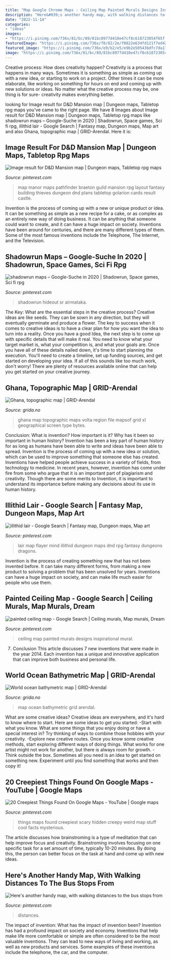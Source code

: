 ```yaml
---
title: "Map Google Chrome Maps : Ceiling Map Painted Murals Designs Inspirational Mural"
description: "Here&#039;s another handy map, with walking distances to the bus stops from"
date: "2022-11-14"
categories:
- "ideas"
images:
- "https://i.pinimg.com/736x/81/bc/89/81bc8977d410e47cf8c618723054f65f.jpg"
featuredImage: "https://i.pinimg.com/736x/f0/82/2e/f0822e634fd121f7ed42298793ce5023--painted-ceilings-boss.jpg"
featured_image: "https://i.pinimg.com/736x/e9/b2/e5/e9b2e50543bdfc7da17c6a0f92607628.jpg"
image: "https://i.pinimg.com/736x/81/bc/89/81bc8977d410e47cf8c618723054f65f.jpg"
---
```



Creative process: How does creativity happen?
Creativity is a process that happens in many ways. Sometimes it is something as simple as coming up with a new idea, or starting to work on a project. Other times it can be more elaborate, like working on something for hours on end and coming up with new solutions or ideas. No matter what the creative process may be, one thing is for sure- creativity makes everything better.

	

		
looking for Image result for D&amp;D Mansion map | Dungeon maps, Tabletop rpg maps you've came to the right page. We have 8 Images about Image result for D&amp;D Mansion map | Dungeon maps, Tabletop rpg maps like shadowrun maps – Google-Suche in 2020 | Shadowrun, Space games, Sci fi rpg, illithid lair - Google Search | Fantasy map, Dungeon maps, Map art and also Ghana, topographic map | GRID-Arendal. Here it is:
		
    
## Image Result For D&amp;D Mansion Map | Dungeon Maps, Tabletop Rpg Maps

<img loading=lazy src="https://i.pinimg.com/736x/6e/8c/be/6e8cbee8ec6a4508bcd0a70ff339bdb3.jpg" onerror="this.onerror=null;this.src='https://tse4.mm.bing.net/th?id=OIP.VuWDIMyOhKfn0U50CHVDigHaJ-&amp;pid=15.1';" alt="Image result for D&amp;D Mansion map | Dungeon maps, Tabletop rpg maps">

_Source: pinterest.com_

>map manor maps pathfinder braeton guild mansion rpg layout fantasy building thieves dungeon dnd plans tabletop golarion cards result castle. 

	

Invention is the process of coming up with a new or unique product or idea. It can be something as simple as a new recipe for a cake, or as complex as an entirely new way of doing business. It can be anything that someone could want to create, and it can have a huge impact on society. Inventions have been around for centuries, and there are many different types of them. Some of the most famous inventions include the Telephone, The Internet, and the Television.

    
## Shadowrun Maps – Google-Suche In 2020 | Shadowrun, Space Games, Sci Fi Rpg

<img loading=lazy src="https://i.pinimg.com/736x/81/bc/89/81bc8977d410e47cf8c618723054f65f.jpg" onerror="this.onerror=null;this.src='https://tse3.mm.bing.net/th?id=OIP.c-FzuPSi-VoZs3q2No27GwHaHa&amp;pid=15.1';" alt="shadowrun maps – Google-Suche in 2020 | Shadowrun, Space games, Sci fi rpg">

_Source: pinterest.com_

>shadowrun hideout sr airmataka. 

	

The Key: What are the essential steps in the creative process?
Creative ideas are like seeds. They can be sown in any direction, but they will eventually germinate and produce a flower. The key to success when it comes to creative ideas is to have a clear plan for how you want the idea to turn into a reality. Once you have a good Idea, the next step is to come up with specific details that will make it real. You need to know what your target market is, what your competition is, and what your goals are. Once you have all of these details nailed down, it's time to start planning the execution. You'll need to create a timeline, set up funding sources, and get started on developing your idea. If all of this sounds like too much work, don't worry! There are plenty of resources available online that can help you get started on your creative journey.

    
## Ghana, Topographic Map | GRID-Arendal

<img loading=lazy src="https://farm1.staticflickr.com/726/32323858866_1f659e4363_b.jpg" onerror="this.onerror=null;this.src='https://tse3.mm.bing.net/th?id=OIP.5mQO0vB54BVwMyEQPOdu9wHaKV&amp;pid=15.1';" alt="Ghana, topographic map | GRID-Arendal">

_Source: grida.no_

>ghana map topographic maps volta region file mapsof grid xl geographical screen type bytes. 

	

Conclusion: What is invention? How important is it? Why has it been so important in human history?
Invention has been a key part of human history for as long as humans have been able to write and ideas have been able to spread. Invention is the process of coming up with a new idea or solution, which can be used to improve something that someone else has created. Inventions have helped people achieve success in a variety of fields, from technology to medicine. In recent years, however, invention has come under fire from some who argue that it is an important part of plagiarism and creativity. Though there are some merits to Invention, it is important to understand its importance before making any decisions about its use in human history.

    
## Illithid Lair - Google Search | Fantasy Map, Dungeon Maps, Map Art

<img loading=lazy src="https://i.pinimg.com/736x/e9/b2/e5/e9b2e50543bdfc7da17c6a0f92607628.jpg" onerror="this.onerror=null;this.src='https://tse1.mm.bing.net/th?id=OIP.m3YQPjKnIXNdgNQEbvuuHgHaJ1&amp;pid=15.1';" alt="illithid lair - Google Search | Fantasy map, Dungeon maps, Map art">

_Source: pinterest.com_

>lair map flayer mind illithid dungeon maps dnd rpg fantasy dungeons dragons. 

	

Invention is the process of creating something new that has not been invented before. It can take many different forms, from making a new product to solving a problem that has been unsolved for years. Inventions can have a huge impact on society, and can make life much easier for people who use them.

    
## Painted Ceiling Map - Google Search | Ceiling Murals, Map Murals, Dream

<img loading=lazy src="https://i.pinimg.com/736x/f0/82/2e/f0822e634fd121f7ed42298793ce5023--painted-ceilings-boss.jpg" onerror="this.onerror=null;this.src='https://tse4.mm.bing.net/th?id=OIP.ZghhPVDVu5YueY8gdV3rtAHaEi&amp;pid=15.1';" alt="painted ceiling map - Google Search | Ceiling murals, Map murals, Dream">

_Source: pinterest.com_

>ceiling map painted murals designs inspirational mural. 

	

7. Conclusion
This article discusses 7 new inventions that were made in the year 2014. Each invention has a unique and innovative application that can improve both business and personal life.

    
## World Ocean Bathymetric Map | GRID-Arendal

<img loading=lazy src="https://farm1.staticflickr.com/390/32363319205_7fc64ae4d8.jpg" onerror="this.onerror=null;this.src='https://tse4.mm.bing.net/th?id=OIP.Nt-rIeOefb565T5hWN-nAgHaDR&amp;pid=15.1';" alt="World ocean bathymetric map | GRID-Arendal">

_Source: grida.no_

>map ocean bathymetric grid arendal. 

	

What are some creative ideas?
Creative ideas are everywhere, and it's hard to know where to start. Here are some ideas to get you started: 
-Start with what you know. What are some things that you enjoy doing or have a special interest in? Try thinking of ways to combine those hobbies with your creativity. 
-Explore new creative routes. Once you know some creative methods, start exploring different ways of doing things. What works for one artist might not work for another, but there is always room for growth. 
-Think outside the box. Sometimes all you need is an idea to get started on something new. Experiment until you find something that works and then copy it!

    
## 20 Creepiest Things Found On Google Maps - YouTube | Google Maps

<img loading=lazy src="https://i.pinimg.com/736x/1e/c6/e0/1ec6e0791b0d4bfaa214c1c202bb9b75--map-pictures-the-matrix.jpg" onerror="this.onerror=null;this.src='https://tse4.mm.bing.net/th?id=OIP.oH96mIngySZhBTJqv5mgDgHaFj&amp;pid=15.1';" alt="20 Creepiest Things Found On Google Maps - YouTube | Google maps">

_Source: pinterest.com_

>things maps found creepiest scary hidden creepy weird map stuff cool facts mysterious. 

	

The article discusses how brainstroming is a type of meditation that can help improve focus and creativity. Brainstroming involves focusing on one specific task for a set amount of time, typically 10-20 minutes. By doing this, the person can better focus on the task at hand and come up with new ideas.

    
## Here&#039;s Another Handy Map, With Walking Distances To The Bus Stops From

<img loading=lazy src="https://i.pinimg.com/736x/16/0d/6b/160d6bd6bdadf466a64f53629b9d7b64--disney-art-of-animation-bus-stop.jpg" onerror="this.onerror=null;this.src='https://tse2.mm.bing.net/th?id=OIP.JrOVOVbmPrpjBn64_3xobAHaEJ&amp;pid=15.1';" alt="Here&#039;s another handy map, with walking distances to the bus stops from">

_Source: pinterest.com_

>distances. 

	

The impact of invention: What has the impact of invention been?
Invention has had a profound impact on society and economy. Inventions that help make life more comfortable or simple are often considered to be the most valuable inventions. They can lead to new ways of living and working, as well as new products and services. Some examples of these inventions include the telephone, the car, and the computer.

